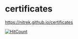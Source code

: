 # certificates
https://nitrek.github.io/certificates

[![HitCount](http://hits.dwyl.com/nitrek/aboutme.svg)](http://hits.dwyl.com/nitrek/aboutme)
